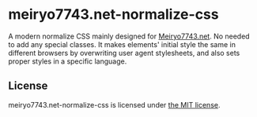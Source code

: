 # meiryo7743.net-normalize-css

A modern normalize CSS mainly designed for [Meiryo7743.net](https://meiryo7743.net). No needed to add any special classes. It makes elements' initial style the same in different browsers by overwriting user agent stylesheets, and also sets proper styles in a specific language.

## License

meiryo7743.net-normalize-css is licensed under [the MIT license](./LICENSE).
